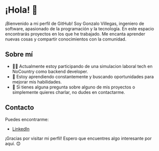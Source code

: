 # ¡Hola! 👋

¡Bienvenido a mi perfil de GitHub! Soy Gonzalo Villegas, ingeniero de software, apasionado de la programación y la tecnología. En este espacio encontrarás  proyectos en los que he trabajado. Me encanta aprender nuevas cosas y compartir conocimientos con la comunidad.

## Sobre mí

- 👨‍💻 Actualmente estoy participando de una simulacion laboral tech en NoCountry como backend developer.
- 🌱 Estoy aprendiendo constantemente y buscando oportunidades para mejorar mis habilidades.
- 💬 Si tienes alguna pregunta sobre alguno de mis proyectos o simplemente quieres charlar, no dudes en contactarme.



## Contacto

Puedes encontrarme:

- [LinkedIn](www.linkedin.com/in/govil-web)


¡Gracias por visitar mi perfil! Espero que encuentres algo interesante por aquí. 😊

<!--
**Govil-web/Govil-web** is a ✨ _special_ ✨ repository because its `README.md` (this file) appears on your GitHub profile.

Here are some ideas to get you started:

- 🔭 I’m currently working on ...
- 🌱 I’m currently learning ...
- 👯 I’m looking to collaborate on ...
- 🤔 I’m looking for help with ...
- 💬 Ask me about ...
- 📫 How to reach me: ...
- 😄 Pronouns: ...
- ⚡ Fun fact: ...
-->
